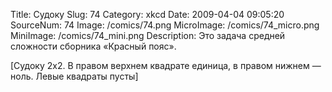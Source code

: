 Title: Судоку 
Slug: 74 
Category: xkcd 
Date: 2009-04-04 09:05:20 
SourceNum: 74 
Image: /comics/74.png 
MicroImage: /comics/74_micro.png 
MiniImage: /comics/74_mini.png 
Description: Это задача средней сложности сборника «Красный пояс». 

[Судоку 2x2. В правом верхнем квадрате единица, в правом нижнем — ноль. Левые квадраты пусты]